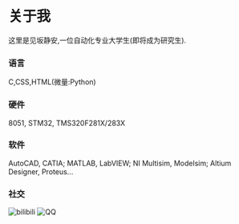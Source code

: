 # 关于我

这里是见坂静安,一位自动化专业大学生(即将成为研究生).

### 语言

C,CSS,HTML(微量:Python)

### 硬件

8051, STM32, TMS320F281X/283X

### 软件

AutoCAD, CATIA;
MATLAB, LabVIEW;
NI Multisim, Modelsim;
Altium Designer, Proteus...

### 社交

![bilibili](https://github.com/MisakaSeian/pics_storage/blob/main/bilibili-id-FB7299.svg) ![QQ](https://github.com/MisakaSeian/pics_storage/raw/main/QQ-1179739916-00aaee.svg)
